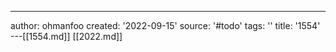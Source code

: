 ---
author: ohmanfoo
created: '2022-09-15'
source: '#todo'
tags: ''
title: '1554'
---[[1554.md]]
[[2022.md]]
